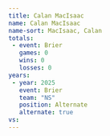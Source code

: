 ```yaml
---
title: Calan MacIsaac
name: Calan MacIsaac
name-sort: MacIsaac, Calan
totals:
 - event: Brier
   games: 0
   wins: 0
   losses: 0
years:
 - year: 2025
   event: Brier
   team: "NS"
   position: Alternate
   alternate: true
vs:
---
```


